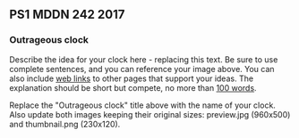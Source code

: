 ## PS1 MDDN 242 2017

### Outrageous clock

Describe the idea for your clock here - replacing this text.
Be sure to use complete sentences, and you can reference your 
image above.
 You can also include
[web links](https://en.wikipedia.org/wiki/Clock_of_the_Long_Now)
to other pages that support your ideas.  The explanation should
be short but compete, 
no more than [100 words](https://wordcounter.net/).

Replace the "Outrageous clock" title above with the name of
your clock. Also update both images keeping their original 
sizes:
preview.jpg (960x500) and thumbnail.png (230x120).